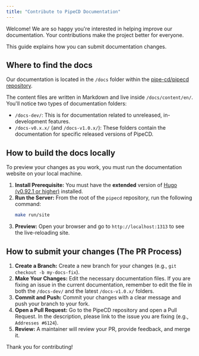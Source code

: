 ```yaml
---
title: "Contribute to PipeCD Documentation"
---
```


Welcome! We are so happy you're interested in helping improve our documentation. Your contributions make the project better for everyone.

This guide explains how you can submit documentation changes.

## Where to find the docs

Our documentation is located in the `/docs` folder within the [pipe-cd/pipecd repository](https://github.com/pipe-cd/pipecd).

The content files are written in Markdown and live inside `/docs/content/en/`. You'll notice two types of documentation folders:

* `/docs-dev/`: This is for documentation related to unreleased, in-development features.
* `/docs-v0.x.x/` (and `/docs-v1.0.x/`): These folders contain the documentation for specific released versions of PipeCD.

## How to build the docs locally

To preview your changes as you work, you must run the documentation website on your local machine.

1.  **Install Prerequisite:** You must have the **extended** version of [Hugo (v0.92.1 or higher)](https://gohugo.io/getting-started/installing/) installed.
2.  **Run the Server:** From the root of the `pipecd` repository, run the following command:
    ```bash
    make run/site
    ```
3.  **Preview:** Open your browser and go to `http://localhost:1313` to see the live-reloading site.

## How to submit your changes (The PR Process)

1.  **Create a Branch:** Create a new branch for your changes (e.g., `git checkout -b my-docs-fix`).
2.  **Make Your Changes:** Edit the necessary documentation files. If you are fixing an issue in the current documentation, remember to edit the file in both the `/docs-dev/` and the latest `/docs-v1.0.x/` folders.
3.  **Commit and Push:** Commit your changes with a clear message and push your branch to your fork.
4.  **Open a Pull Request:** Go to the PipeCD repository and open a Pull Request. In the description, please link to the issue you are fixing (e.g., `Addresses #6124`).
5.  **Review:** A maintainer will review your PR, provide feedback, and merge it.

Thank you for contributing!